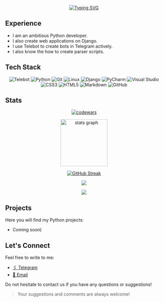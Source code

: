 <div align="center">
  
  [![Typing SVG](https://readme-typing-svg.herokuapp.com?font=Jersey+10&size=45&duration=3000&pause=100&color=6EF7DA&center=true&random=false&width=435&height=70&lines=Hi%2C++I'm+Des10Tiny;Python+developer)](https://git.io/typing-svg)
</div>
 
## Experience

- I am an ambitious Python developer.
- I also create web applications on Django.
- I use Telebot to create bots in Telegram actively.
- I also know the how to create parser scripts.

  
## Tech Stack
<div align="center">

   ![Telebot](https://img.shields.io/badge/TELEBOT-0082C8?style=for-the-badge&logo=telegram&logoColor=white)
   ![Python](https://img.shields.io/badge/Python-3776AB?style=for-the-badge&logo=python&logoColor=white)
   ![Git](https://img.shields.io/badge/Git-F05032?style=for-the-badge&logo=git&logoColor=white)
   ![Linux](https://img.shields.io/badge/Linux-FCC624?style=for-the-badge&logo=linux&logoColor=black)
   ![Django](https://img.shields.io/badge/django-%23092E20.svg?style=for-the-badge&logo=django&logoColor=white)
   ![PyCharm](https://img.shields.io/badge/pycharm-143?style=for-the-badge&logo=pycharm&logoColor=black&color=black&labelColor=green)
   ![Visual Studio](https://img.shields.io/badge/Visual%20Studio-5C2D91.svg?style=for-the-badge&logo=visual-studio&logoColor=white)
   ![CSS3](https://img.shields.io/badge/css3-%231572B6.svg?style=for-the-badge&logo=css3&logoColor=white)
   ![HTML5](https://img.shields.io/badge/html5-%23E34F26.svg?style=for-the-badge&logo=html5&logoColor=white)
   ![Markdown](https://img.shields.io/badge/markdown-%23000000.svg?style=for-the-badge&logo=markdown&logoColor=white)
   ![GitHub](https://img.shields.io/badge/github-%23121011.svg?style=for-the-badge&logo=github&logoColor=white)
</div>
 

## Stats

<div align='center'>

  [![codewars](https://www.codewars.com/users/Des10Tiny/badges/large)](https://www.codewars.com/users/Des10Tiny)

</div>

<div align="center">
  <img src="https://github-readme-stats.vercel.app/api?username=Des10Tiny&hide_title=false&hide_rank=false&show_icons=false&include_all_commits=false&count_private=false&disable_animations=false&theme=dark&locale=en&hide_border=false&order=1" height="150" alt="stats graph"  />
</div>

<div align='center'>

  [![GitHub Streak](http://github-readme-streak-stats.herokuapp.com?user=Des10Tiny&theme=dark&hide_border=true)](https://git.io/streak-stats)
  
</div>


<div align='center'>

  ![](https://github-profile-summary-cards.vercel.app/api/cards/profile-details?username=Des10Tiny&theme=dark)
  
</div>

<div align='center'>
  
  <img src="https://github-profile-trophy.vercel.app/?username=Des10Tiny&theme=onestar">

</div>


## Projects

Here you will find my Python projects:

- Coming soon)


## Let's Connect

Feel free to write to me:

- <a href="https://t.me/Des10Tiny">🖇️ Telegram</a>
- <a href="mailto:melanholiya1@icloud.com">📧 Email</a>

Do not hesitate to contact us if you have any questions or suggestions!

> Your suggestions and comments are always welcome!

